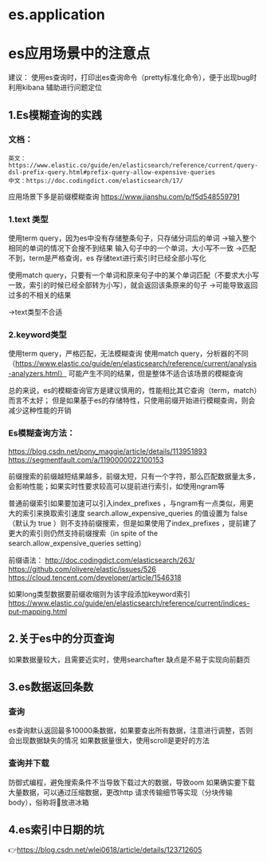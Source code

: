 # es.application
# es应用场景中的注意点

建议：
	使用es查询时，打印出es查询命令（pretty标准化命令），便于出现bug时利用kibana 辅助进行问题定位

## 1.Es模糊查询的实践

### 文档： 
	英文：https://www.elastic.co/guide/en/elasticsearch/reference/current/query-dsl-prefix-query.html#prefix-query-allow-expensive-queries
	中文：https://doc.codingdict.com/elasticsearch/17/


应用场景下多是前缀模糊查询
https://www.jianshu.com/p/f5d548559791

### 1.text 类型
使用term query，因为es中没有存储整条句子，只存储分词后的单词
->输入整个相同的单词的情况下会搜不到结果
输入句子中的一个单词，大小写不一致
->匹配不到，term是严格查询，es 存储text进行索引时已经全部小写化

使用match query，只要有一个单词和原来句子中的某个单词匹配（不要求大小写一致，索引的时候已经全部转为小写），就会返回该条原来的句子
->可能导致返回过多的不相关的结果

->text类型不合适

### 2.keyword类型
使用term query，严格匹配，无法模糊查询
使用match query，分析器的不同（https://www.elastic.co/guide/en/elasticsearch/reference/current/analysis-analyzers.html）
可能产生不同的结果，但是整体不适合该场景的模糊查询


总的来说，es的模糊查询官方是建议慎用的，性能相比其它查询（term，match）而言不太好；
但是如果基于es的存储特性，只使用前缀开始进行模糊查询，则会减少这种性能的开销

### Es模糊查询方法：
https://blog.csdn.net/pony_maggie/article/details/113951893
https://segmentfault.com/a/1190000022100153

前缀搜索的前缀越短结果越多，前缀太短，只有一个字符，那么匹配数据量太多，会影响性能；如果实时性要求较高可以提前进行索引，如使用ngram等

普通前缀索引如果要加速可以引入index_prefixes ，与ngram有一点类似，用更大的索引来换取索引速度
search.allow_expensive_queries 的值设置为 false （默认为 true ）则不支持前缀搜索，但是如果使用了index_prefixes ，提前建了更大的索引则仍然支持前缀搜索（in spite of the search.allow_expensive_queries setting）

前缀语法： 
http://doc.codingdict.com/elasticsearch/263/
https://github.com/olivere/elastic/issues/526
https://cloud.tencent.com/developer/article/1546318


如果long类型数据要前缀收缩则为该字段添加keyword索引
https://www.elastic.co/guide/en/elasticsearch/reference/current/indices-put-mapping.html

## 2.关于es中的分页查询
如果数据量较大，且需要近实时，使用searchafter 缺点是不易于实现向前翻页

## 3.es数据返回条数
### 查询
es查询默认返回最多10000条数据，如果要查出所有数据，注意进行调整，否则会出现数据缺失的情况
如果数据量很大，使用scroll是更好的方法
### 查询并下载
防御式编程，避免搜索条件不当导致下载过大的数据，导致oom
如果确实要下载大量数据，可以通过压缩数据，更改http 请求传输细节等实现（分块传输body），俗称将🐘放进冰箱

## 4.es索引中日期的坑
👉https://blog.csdn.net/wlei0618/article/details/123712605